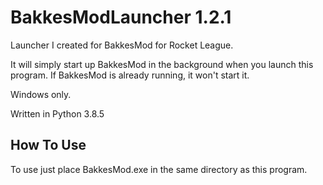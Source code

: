 # BakkesModLauncher 1.2.1
Launcher I created for BakkesMod for Rocket League.

It will simply start up BakkesMod in the background when you launch this program. If BakkesMod is already running, it won't start it.

Windows only.

Written in Python 3.8.5
## How To Use
To use just place BakkesMod.exe in the same directory as this program.
